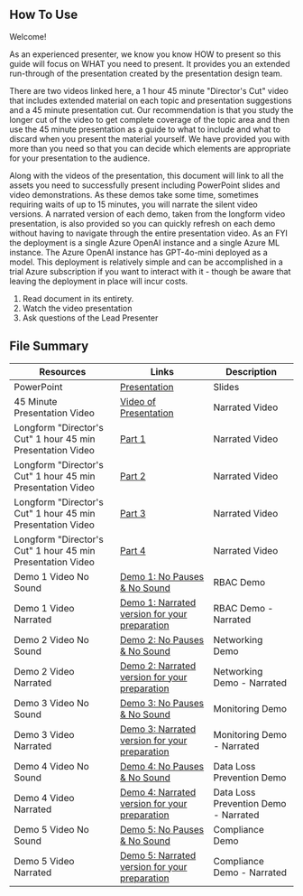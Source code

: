 ## How To Use

Welcome!

As an experienced presenter, we know you know HOW to present so this guide will focus on WHAT you need to present. It provides you an extended run-through of the presentation created by the presentation design team. 

There are two videos linked here, a 1 hour 45 minute "Director's Cut" video that includes extended material on each topic and presentation suggestions and a 45 minute presentation cut. Our recommendation is that you study the longer cut of the video to get complete coverage of the topic area and then use the 45 minute presentation as a guide to what to include and what to discard when you present the material yourself. We have provided you with more than you need so that you can decide which elements are appropriate for your presentation to the audience.  

Along with the videos of the presentation, this document will link to all the assets you need to successfully present including PowerPoint slides and video demonstrations. As these demos take some time, sometimes requiring waits of up to 15 minutes, you will narrate the silent video versions. A narrated version of each demo, taken from the longform video presentation, is also provided so you can quickly refresh on each demo without having to navigate through the entire presentation video. As an FYI the deployment is a single Azure OpenAI instance and a single Azure ML instance. The Azure OpenAI instance has GPT-4o-mini deployed as a model. This deployment is relatively simple and can be accomplished in a trial Azure subscription if you want to interact with it - though be aware that leaving the deployment in place will incur costs.

1.  Read document in its entirety.
2.  Watch the video presentation
3.  Ask questions of the Lead Presenter

## File Summary

| Resources          | Links                            | Description |
|-------------------|----------------------------------|-------------------|
| PowerPoint        | [Presentation](https://aka.ms/AAryr63)| Slides |
| 45 Minute Presentation Video | [Video of Presentation](https://aka.ms/AAs3sy2)| Narrated Video |
| Longform "Director's Cut" 1 hour 45 min Presentation Video | [Part 1](https://aka.ms/AAs9ode)| Narrated Video |
| Longform "Director's Cut" 1 hour 45 min Presentation Video | [Part 2](https://aka.ms/AAs9gzc)| Narrated Video |
| Longform "Director's Cut" 1 hour 45 min Presentation Video | [Part 3](https://aka.ms/AAs9odd)| Narrated Video |
| Longform "Director's Cut" 1 hour 45 min Presentation Video | [Part 4](https://aka.ms/AAs9odc)| Narrated Video |
| Demo 1 Video No Sound | [Demo 1: No Pauses & No Sound](https://aka.ms/AAs1k7t) | RBAC Demo |
| Demo 1 Video Narrated | [Demo 1: Narrated version for your preparation](https://aka.ms/AAs1rwu) | RBAC Demo - Narrated |
| Demo 2 Video No Sound | [Demo 2: No Pauses & No Sound](https://aka.ms/AAs1zmr) | Networking Demo |
| Demo 2 Video Narrated | [Demo 2: Narrated version for your preparation](https://aka.ms/AAs1k7v) | Networking Demo - Narrated |
| Demo 3 Video No Sound | [Demo 3: No Pauses & No Sound](https://aka.ms/AAs1k7s) | Monitoring Demo |
| Demo 3 Video Narrated | [Demo 3: Narrated version for your preparation](https://aka.ms/AAs1rwx) | Monitoring Demo - Narrated |
| Demo 4 Video No Sound | [Demo 4: No Pauses & No Sound](https://aka.ms/AAs1rwv) | Data Loss Prevention Demo |
| Demo 4 Video Narrated | [Demo 4: Narrated version for your preparation](https://aka.ms/AAs1zmp) | Data Loss Prevention Demo - Narrated |
| Demo 5 Video No Sound | [Demo 5: No Pauses & No Sound](https://aka.ms/AAs1rww) | Compliance Demo |
| Demo 5 Video Narrated | [Demo 5: Narrated version for your preparation](https://aka.ms/AAs1k7w) | Compliance Demo - Narrated |
